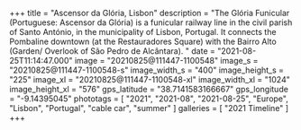 +++
title = "Ascensor da Glória, Lisbon"
description = "The Glória Funicular (Portuguese: Ascensor da Glória) is a funicular railway line in the civil parish of Santo António, in the municipality of Lisbon, Portugal. It connects the Pombaline downtown (at the Restauradores Square) with the Bairro Alto (Garden/ Overlook of São Pedro de Alcântara). "
date = "2021-08-25T11:14:47.000"
image = "20210825@111447-1100548"
image_s = "20210825@111447-1100548-s"
image_width_s = "400"
image_height_s = "225"
image_xl = "20210825@111447-1100548-xl"
image_width_xl = "1024"
image_height_xl = "576"
gps_latitude = "38.7141583166667"
gps_longitude = "-9.14395045"
phototags = [ "2021", "2021-08", "2021-08-25", "Europe", "Lisbon", "Portugal", "cable car", "summer" ]
galleries = [ "2021 Timeline" ]
+++
